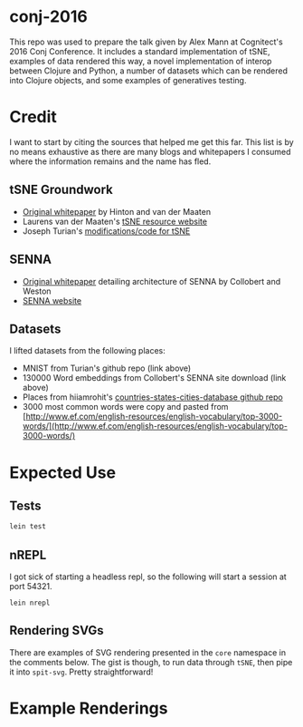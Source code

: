 # conj-2016

This repo was used to prepare the talk given by Alex Mann at Cognitect's 2016 Conj Conference. It includes a standard implementation of tSNE, examples of data rendered this way, a novel implementation of interop between Clojure and Python, a number of datasets which can be rendered into Clojure objects, and some examples of generatives testing.

# Credit
I want to start by citing the sources that helped me get this far. This list is by no means exhaustive as there are many blogs and whitepapers I consumed where the information remains and the name has fled.

## tSNE Groundwork
- [Original whitepaper](https://lvdmaaten.github.io/publications/papers/MachLearn_2012.pdf) by Hinton and van der Maaten
- Laurens van der Maaten's [tSNE resource website](https://lvdmaaten.github.io/tsne/)
- Joseph Turian's [modifications/code for tSNE](https://github.com/turian/textSNE)

## SENNA
- [Original whitepaper](http://ronan.collobert.com/pub/matos/2011_nlp_jmlr.pdf) detailing architecture of SENNA by Collobert and Weston
- [SENNA website](http://ronan.collobert.com/senna/)

## Datasets
I lifted datasets from the following places:
- MNIST from Turian's github repo (link above)
- 130000 Word embeddings from Collobert's SENNA site download (link above)
- Places from hiiamrohit's [countries-states-cities-database github repo](https://github.com/hiiamrohit/Countries-States-Cities-database)
- 3000 most common words were copy and pasted from [http://www.ef.com/english-resources/english-vocabulary/top-3000-words/](http://www.ef.com/english-resources/english-vocabulary/top-3000-words/)

# Expected Use
## Tests

```bash
lein test
```

## nREPL
I got sick of starting a headless repl, so the following will start a session at port 54321.

```
lein nrepl
```

## Rendering SVGs
There are examples of SVG rendering presented in the `core` namespace in the comments below. The gist is though, to run data through `tSNE`, then pipe it into `spit-svg`. Pretty straightforward!

# Example Renderings
